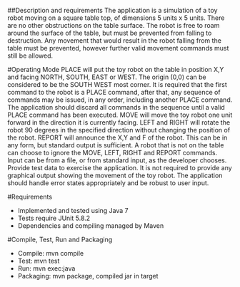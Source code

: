 ##Description and requirements
The application is a simulation of a toy robot moving on a square table top, of dimensions 5 units x 5 units. There are no
other obstructions on the table surface. The robot is free to roam around the surface of the table, but must be prevented
from falling to destruction. Any movement that would result in the robot falling from the table must be prevented,
however further valid movement commands must still be allowed.

#Operating Mode
PLACE will put the toy robot on the table in position X,Y and facing NORTH, SOUTH, EAST or WEST. The origin (0,0)
can be considered to be the SOUTH WEST most corner. It is required that the first command to the robot is a PLACE
command, after that, any sequence of commands may be issued, in any order, including another PLACE command. The
application should discard all commands in the sequence until a valid PLACE command has been executed. MOVE will
move the toy robot one unit forward in the direction it is currently facing.
LEFT and RIGHT will rotate the robot 90 degrees in the specified direction without changing the position of the
robot. REPORT will announce the X,Y and F of the robot. This can be in any form, but standard output is sufficient.
A robot that is not on the table can choose to ignore the MOVE, LEFT, RIGHT and REPORT commands. Input can
be from a file, or from standard input, as the developer chooses.
Provide test data to exercise the application.
It is not required to provide any graphical output showing the movement of the toy robot.
The application should handle error states appropriately and be robust to user input.


#Requirements
* Implemented and tested using Java 7 
* Tests require JUnit 5.8.2 
* Dependencies and compiling managed by Maven

#Compile, Test, Run and Packaging
* Compile: mvn compile 
* Test: mvn test 
* Run: mvn exec:java 
* Packaging: mvn package, compiled jar in target